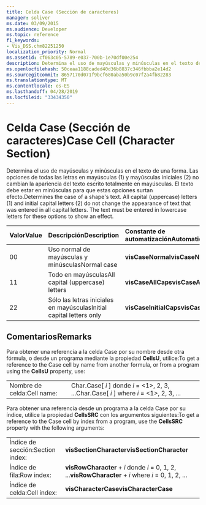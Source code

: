 ```yaml
---
title: Celda Case (Sección de caracteres)
manager: soliver
ms.date: 03/09/2015
ms.audience: Developer
ms.topic: reference
f1_keywords:
- Vis_DSS.chm82251250
localization_priority: Normal
ms.assetid: cf063c05-5789-e037-700b-1e70df00e254
description: Determina el uso de mayúsculas y minúsculas en el texto de una forma. Las opciones de todas las letras en mayúsculas (1) y mayúsculas iniciales (2) no cambian la apariencia del texto escrito totalmente en mayúsculas. El texto debe estar en minúsculas para que estas opciones surtan efecto.
ms.openlocfilehash: 50ceaa1188caded40d36b8837c346fbbba2e14d2
ms.sourcegitcommit: 8657170d071f9bcf680aba50b9c07f2a4fb82283
ms.translationtype: MT
ms.contentlocale: es-ES
ms.lasthandoff: 04/28/2019
ms.locfileid: "33434350"
---
```

# <a name="case-cell-character-section"></a><span data-ttu-id="1a5b6-105">Celda Case (Sección de caracteres)</span><span class="sxs-lookup"><span data-stu-id="1a5b6-105">Case Cell (Character Section)</span></span>

<span data-ttu-id="1a5b6-p102">Determina el uso de mayúsculas y minúsculas en el texto de una forma. Las opciones de todas las letras en mayúsculas (1) y mayúsculas iniciales (2) no cambian la apariencia del texto escrito totalmente en mayúsculas. El texto debe estar en minúsculas para que estas opciones surtan efecto.</span><span class="sxs-lookup"><span data-stu-id="1a5b6-p102">Determines the case of a shape's text. All capital (uppercase) letters (1) and initial capital letters (2) do not change the appearance of text that was entered in all capital letters. The text must be entered in lowercase letters for these options to show an effect.</span></span>
  
|<span data-ttu-id="1a5b6-109">**Valor**</span><span class="sxs-lookup"><span data-stu-id="1a5b6-109">**Value**</span></span>|<span data-ttu-id="1a5b6-110">**Descripción**</span><span class="sxs-lookup"><span data-stu-id="1a5b6-110">**Description**</span></span>|<span data-ttu-id="1a5b6-111">**Constante de automatización**</span><span class="sxs-lookup"><span data-stu-id="1a5b6-111">**Automation constant**</span></span>|
|:-----|:-----|:-----|
| <span data-ttu-id="1a5b6-112">0</span><span class="sxs-lookup"><span data-stu-id="1a5b6-112">0</span></span>  <br/> | <span data-ttu-id="1a5b6-113">Uso normal de mayúsculas y minúsculas</span><span class="sxs-lookup"><span data-stu-id="1a5b6-113">Normal case</span></span>  <br/> |<span data-ttu-id="1a5b6-114">**visCaseNormal**</span><span class="sxs-lookup"><span data-stu-id="1a5b6-114">**visCaseNormal**</span></span> <br/> |
| <span data-ttu-id="1a5b6-115">1</span><span class="sxs-lookup"><span data-stu-id="1a5b6-115">1</span></span>  <br/> | <span data-ttu-id="1a5b6-116">Todo en mayúsculas</span><span class="sxs-lookup"><span data-stu-id="1a5b6-116">All capital (uppercase) letters</span></span>  <br/> |<span data-ttu-id="1a5b6-117">**visCaseAllCaps**</span><span class="sxs-lookup"><span data-stu-id="1a5b6-117">**visCaseAllCaps**</span></span> <br/> |
| <span data-ttu-id="1a5b6-118">2</span><span class="sxs-lookup"><span data-stu-id="1a5b6-118">2</span></span>  <br/> | <span data-ttu-id="1a5b6-119">Sólo las letras iniciales en mayúsculas</span><span class="sxs-lookup"><span data-stu-id="1a5b6-119">Initial capital letters only</span></span>  <br/> |<span data-ttu-id="1a5b6-120">**visCaseInitialCaps**</span><span class="sxs-lookup"><span data-stu-id="1a5b6-120">**visCaseInitialCaps**</span></span> <br/> |
   
## <a name="remarks"></a><span data-ttu-id="1a5b6-121">Comentarios</span><span class="sxs-lookup"><span data-stu-id="1a5b6-121">Remarks</span></span>

<span data-ttu-id="1a5b6-122">Para obtener una referencia a la celda Case por su nombre desde otra fórmula, o desde un programa mediante la propiedad
 **CellsU**, utilice:</span><span class="sxs-lookup"><span data-stu-id="1a5b6-122">To get a reference to the Case cell by name from another formula, or from a program using the **CellsU** property, use:</span></span> 
  
|||
|:-----|:-----|
| <span data-ttu-id="1a5b6-123">Nombre de celda:</span><span class="sxs-lookup"><span data-stu-id="1a5b6-123">Cell name:</span></span>  <br/> | <span data-ttu-id="1a5b6-124">Char.Case[  *i*  ] donde  *i*  = <1>, 2, 3, ...</span><span class="sxs-lookup"><span data-stu-id="1a5b6-124">Char.Case[  *i*  ]            where  *i*  = <1>, 2, 3, ...</span></span>  <br/> |
   
<span data-ttu-id="1a5b6-125">Para obtener una referencia desde un programa a la celda Case por su índice, utilice la propiedad **CellsSRC** con los argumentos siguientes:</span><span class="sxs-lookup"><span data-stu-id="1a5b6-125">To get a reference to the Case cell by index from a program, use the **CellsSRC** property with the following arguments:</span></span> 
  
|||
|:-----|:-----|
| <span data-ttu-id="1a5b6-126">Índice de sección:</span><span class="sxs-lookup"><span data-stu-id="1a5b6-126">Section index:</span></span>  <br/> |<span data-ttu-id="1a5b6-127">**visSectionCharacter**</span><span class="sxs-lookup"><span data-stu-id="1a5b6-127">**visSectionCharacter**</span></span> <br/> |
| <span data-ttu-id="1a5b6-128">Índice de fila:</span><span class="sxs-lookup"><span data-stu-id="1a5b6-128">Row index:</span></span>  <br/> |<span data-ttu-id="1a5b6-129">**visRowCharacter**  +   *i* donde *i* = 0, 1, 2, ...</span><span class="sxs-lookup"><span data-stu-id="1a5b6-129">**visRowCharacter** +  *i*            where  *i*  = 0, 1, 2, ...</span></span>  <br/> |
| <span data-ttu-id="1a5b6-130">Índice de celda:</span><span class="sxs-lookup"><span data-stu-id="1a5b6-130">Cell index:</span></span>  <br/> |<span data-ttu-id="1a5b6-131">**visCharacterCase**</span><span class="sxs-lookup"><span data-stu-id="1a5b6-131">**visCharacterCase**</span></span> <br/> |
   

